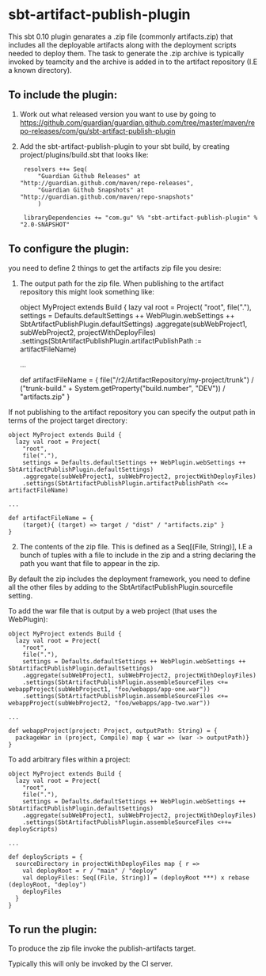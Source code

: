 sbt-artifact-publish-plugin
===========================

This sbt 0.10 plugin genarates a .zip file (commonly artifacts.zip) that includes all the deployable
artifacts along with the deployment scripts needed to deploy them. The task to generate the .zip archive
is typically invoked by teamcity and the archive is added in to the artifact repository (I.E a known directory).


To include the plugin:
----------------------

1. Work out what released version you want to use by going to <https://github.com/guardian/guardian.github.com/tree/master/maven/repo-releases/com/gu/sbt-artifact-publish-plugin>

2. Add the sbt-artifact-publish-plugin to your sbt build, by creating project/plugins/build.sbt that looks like:

        resolvers ++= Seq(
            "Guardian Github Releases" at "http://guardian.github.com/maven/repo-releases",
            "Guardian Github Snapshots" at "http://guardian.github.com/maven/repo-snapshots"
            )

        libraryDependencies += "com.gu" %% "sbt-artifact-publish-plugin" % "2.0-SNAPSHOT"


To configure the plugin:
------------------------

you need to define 2 things to get the artifacts zip file you desire:

1. The output path for the zip file. When publishing to the artifact repository this might look something like:

	object MyProject extends Build {
	  lazy val root = Project(
	    "root",
	    file("."),
	    settings = Defaults.defaultSettings ++ WebPlugin.webSettings ++ SbtArtifactPublishPlugin.defaultSettings)
	    .aggregate(subWebProject1, subWebProject2, projectWithDeployFiles)
	    .settings(SbtArtifactPublishPlugin.artifactPublishPath := artifactFileName)
	
	...

	def artifactFileName = {
	    file("/r2/ArtifactRepository/my-project/trunk") / ("trunk-build." + System.getProperty("build.number", "DEV")) / "artifacts.zip"
	}

If not publishing to the artifact repository you can specify the output path in terms of the project target directory:

	object MyProject extends Build {
	  lazy val root = Project(
	    "root",
	    file("."),
	    settings = Defaults.defaultSettings ++ WebPlugin.webSettings ++ SbtArtifactPublishPlugin.defaultSettings)
	    .aggregate(subWebProject1, subWebProject2, projectWithDeployFiles)
	    .settings(SbtArtifactPublishPlugin.artifactPublishPath <<= artifactFileName)
	
	...

	def artifactFileName = {
	    (target){ (target) => target / "dist" / "artifacts.zip" }
	}

2. The contents of the zip file. This is defined as a Seq[(File, String)], I.E a bunch of tuples with a file to include in the zip and a string declaring the path you want that file to appear in the zip.

By default the zip includes the deployment framework, you need to define all the other files by adding to the SbtArtifactPublishPlugin.sourcefile setting.

To add the war file that is output by a web project (that uses the WebPlugin):

	object MyProject extends Build {
	  lazy val root = Project(
	    "root",
	    file("."),
	    settings = Defaults.defaultSettings ++ WebPlugin.webSettings ++ SbtArtifactPublishPlugin.defaultSettings)
	    .aggregate(subWebProject1, subWebProject2, projectWithDeployFiles)
	    .settings(SbtArtifactPublishPlugin.assembleSourceFiles <+= webappProject(subWebProject1, "foo/webapps/app-one.war"))
	    .settings(SbtArtifactPublishPlugin.assembleSourceFiles <+= webappProject(subWebProject2, "foo/webapps/app-two.war"))

	...

	def webappProject(project: Project, outputPath: String) = {
	  packageWar in (project, Compile) map { war => (war -> outputPath)}
	}

To add arbitrary files within a project:

	object MyProject extends Build {
	  lazy val root = Project(
	    "root",
	    file("."),
	    settings = Defaults.defaultSettings ++ WebPlugin.webSettings ++ SbtArtifactPublishPlugin.defaultSettings)
	    .aggregate(subWebProject1, subWebProject2, projectWithDeployFiles)
	    .settings(SbtArtifactPublishPlugin.assembleSourceFiles <++= deployScripts)

	...

	def deployScripts = {
	  sourceDirectory in projectWithDeployFiles map { r =>
	    val deployRoot = r / "main" / "deploy"
	    val deployFiles: Seq[(File, String)] = (deployRoot ***) x rebase (deployRoot, "deploy")
	    deployFiles
	  }
	}

To run the plugin:
------------------

To produce the zip file invoke the publish-artifacts target.

Typically this will only be invoked by the CI server.
